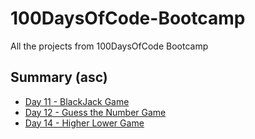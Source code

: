 # 100DaysOfCode-Bootcamp
All the projects from 100DaysOfCode Bootcamp

## Summary (asc)
* [Day 11 - BlackJack Game](https://github.com/adrianurdar/100DaysOfCode-Bootcamp/blob/main/Day-011/blackjack-project.py)
* [Day 12 - Guess the Number Game](https://github.com/adrianurdar/100DaysOfCode-Bootcamp/blob/main/Day-012/guess-the-number.py)
* [Day 14 - Higher Lower Game](https://github.com/adrianurdar/100DaysOfCode-Bootcamp/tree/main/Day-014)
